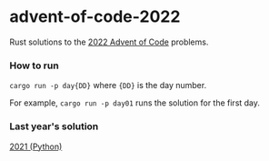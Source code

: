 # advent-of-code-2022
Rust solutions to the [2022 Advent of Code](https://adventofcode.com/2022) problems.

### How to run

`cargo run -p day{DD}` where `{DD}` is the day number.

For example, `cargo run -p day01` runs the solution for the first day.

### Last year's solution

[2021 (Python)](https://github.com/oyvindhg/advent-of-code-2021)

